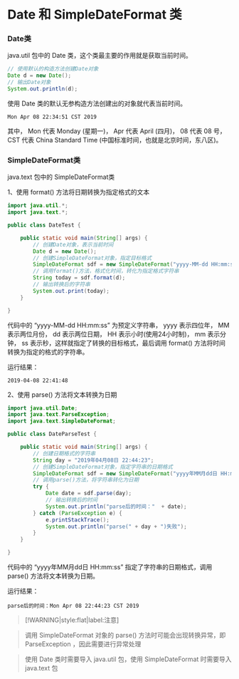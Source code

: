 # Date 和 SimpleDateFormat 类

### Date类

java.util 包中的 Date 类，这个类最主要的作用就是获取当前时间。

```java
// 使用默认的构造方法创建Date对象
Date d = new Date();
// 输出Date对象
System.out.println(d);
```

使用 Date 类的默认无参构造方法创建出的对象就代表当前时间。

```
Mon Apr 08 22:34:51 CST 2019
```

其中， Mon 代表 Monday (星期一)， Apr 代表 April (四月)， 08 代表 08 号， CST 代表 China Standard Time (中国标准时间，也就是北京时间，东八区)。

### SimpleDateFormat类

java.text 包中的 SimpleDateFormat类

1、使用 format() 方法将日期转换为指定格式的文本


```java
import java.util.*;
import java.text.*;

public class DateTest {

	public static void main(String[] args) {
		// 创建Date对象，表示当前时间
		Date d = new Date();
		// 创建SimpleDateFormat对象，指定目标格式
		SimpleDateFormat sdf = new SimpleDateFormat("yyyy-MM-dd HH:mm:ss");
		// 调用format()方法，格式化时间，转化为指定格式字符串
		String today = sdf.format(d);
		// 输出转换后的字符串
		System.out.print(today);
	}

}
```

代码中的 “yyyy-MM-dd HH:mm:ss” 为预定义字符串， yyyy 表示四位年， MM 表示两位月份， dd 表示两位日期， HH 表示小时(使用24小时制)， mm 表示分钟， ss 表示秒，这样就指定了转换的目标格式，最后调用 format() 方法将时间转换为指定的格式的字符串。

运行结果：

```
2019-04-08 22:41:48
```

2、使用 parse() 方法将文本转换为日期

```java
import java.util.Date;
import java.text.ParseException;
import java.text.SimpleDateFormat;

public class DateParseTest {

	public static void main(String[] args) {
		// 创建日期格式的字符串
		String day = "2019年04月08日 22:44:23";
		// 创建SimpleDateFormat对象，指定字符串的日期格式
		SimpleDateFormat sdf = new SimpleDateFormat("yyyy年MM月dd日 HH:mm:ss");
		// 调用parse()方法，将字符串转化为日期
		try {
			Date date = sdf.parse(day);
			// 输出转换后的时间
			System.out.println("parse后的时间："  + date);
		} catch (ParseException e) {
			e.printStackTrace();
			System.out.println("parse(" + day + ")失败");
		}
	}

}
```

代码中的 “yyyy年MM月dd日 HH:mm:ss” 指定了字符串的日期格式，调用 parse() 方法将文本转换为日期。

运行结果：

```
parse后的时间：Mon Apr 08 22:44:23 CST 2019

```

> [!WARNING|style:flat|label:注意]

> 调用 SimpleDateFormat 对象的 parse() 方法时可能会出现转换异常，即 ParseException ，因此需要进行异常处理

> 使用 Date 类时需要导入 java.util 包，使用 SimpleDateFormat 时需要导入 java.text 包
